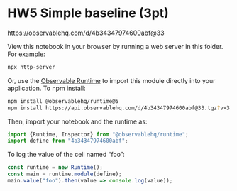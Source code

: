 # HW5 Simple baseline (3pt)

https://observablehq.com/d/4b34347974600abf@33

View this notebook in your browser by running a web server in this folder. For
example:

~~~sh
npx http-server
~~~

Or, use the [Observable Runtime](https://github.com/observablehq/runtime) to
import this module directly into your application. To npm install:

~~~sh
npm install @observablehq/runtime@5
npm install https://api.observablehq.com/d/4b34347974600abf@33.tgz?v=3
~~~

Then, import your notebook and the runtime as:

~~~js
import {Runtime, Inspector} from "@observablehq/runtime";
import define from "4b34347974600abf";
~~~

To log the value of the cell named “foo”:

~~~js
const runtime = new Runtime();
const main = runtime.module(define);
main.value("foo").then(value => console.log(value));
~~~
